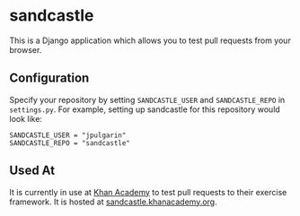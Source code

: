 sandcastle
==========

This is a Django application which allows you to test pull requests from your browser.

Configuration
-------------

Specify your repository by setting `SANDCASTLE_USER` and 
`SANDCASTLE_REPO` in `settings.py`. For example, setting up sandcastle
for this repository would look like:

	SANDCASTLE_USER = "jpulgarin"
	SANDCASTLE_REPO = "sandcastle"

Used At
-------

It is currently in use at [Khan Academy](http://www.khanacademy.org) to
test pull requests to their exercise framework. It is hosted at [sandcastle.khanacademy.org](http://sandcastle.khanacademy.org).
